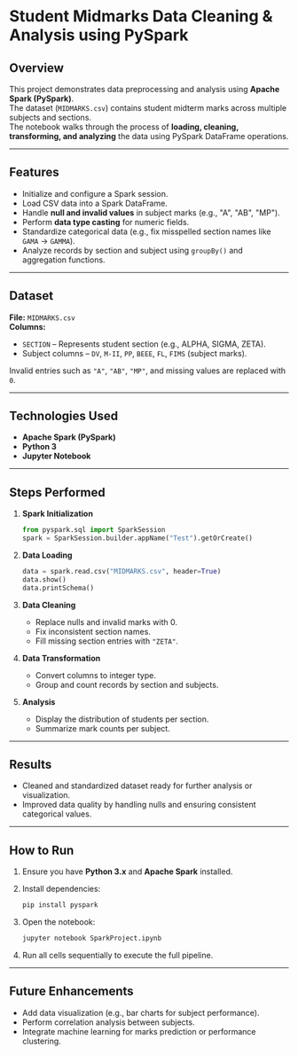 # Student Midmarks Data Cleaning & Analysis using PySpark

## Overview
This project demonstrates data preprocessing and analysis using **Apache Spark (PySpark)**.  
The dataset (`MIDMARKS.csv`) contains student midterm marks across multiple subjects and sections.  
The notebook walks through the process of **loading, cleaning, transforming, and analyzing** the data using PySpark DataFrame operations.

---

## Features
- Initialize and configure a Spark session.
- Load CSV data into a Spark DataFrame.
- Handle **null and invalid values** in subject marks (e.g., "A", "AB", "MP").
- Perform **data type casting** for numeric fields.
- Standardize categorical data (e.g., fix misspelled section names like `GAMA` → `GAMMA`).
- Analyze records by section and subject using `groupBy()` and aggregation functions.

---

## Dataset
**File:** `MIDMARKS.csv`  
**Columns:**  
- `SECTION` – Represents student section (e.g., ALPHA, SIGMA, ZETA).  
- Subject columns – `DV`, `M-II`, `PP`, `BEEE`, `FL`, `FIMS` (subject marks).

Invalid entries such as `"A"`, `"AB"`, `"MP"`, and missing values are replaced with `0`.

---

## Technologies Used
- **Apache Spark (PySpark)**
- **Python 3**
- **Jupyter Notebook**

---

## Steps Performed
1. **Spark Initialization**
   ```python
   from pyspark.sql import SparkSession
   spark = SparkSession.builder.appName("Test").getOrCreate()
   ```

2. **Data Loading**

   ```python
   data = spark.read.csv("MIDMARKS.csv", header=True)
   data.show()
   data.printSchema()
   ```

3. **Data Cleaning**

   * Replace nulls and invalid marks with 0.
   * Fix inconsistent section names.
   * Fill missing section entries with `"ZETA"`.

4. **Data Transformation**

   * Convert columns to integer type.
   * Group and count records by section and subjects.

5. **Analysis**

   * Display the distribution of students per section.
   * Summarize mark counts per subject.

---

## Results

* Cleaned and standardized dataset ready for further analysis or visualization.
* Improved data quality by handling nulls and ensuring consistent categorical values.

---

## How to Run

1. Ensure you have **Python 3.x** and **Apache Spark** installed.
2. Install dependencies:

   ```bash
   pip install pyspark
   ```
3. Open the notebook:

   ```bash
   jupyter notebook SparkProject.ipynb
   ```
4. Run all cells sequentially to execute the full pipeline.

---

## Future Enhancements

* Add data visualization (e.g., bar charts for subject performance).
* Perform correlation analysis between subjects.
* Integrate machine learning for marks prediction or performance clustering.
